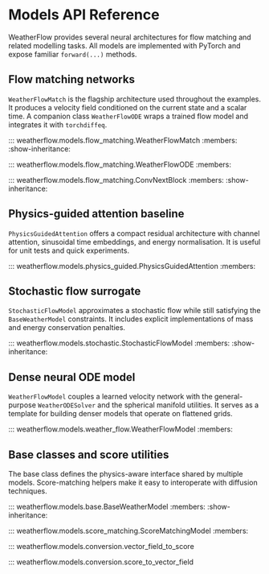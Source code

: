 # Models API Reference

WeatherFlow provides several neural architectures for flow matching and related
modelling tasks. All models are implemented with PyTorch and expose familiar
`forward(...)` methods.

## Flow matching networks

`WeatherFlowMatch` is the flagship architecture used throughout the examples. It
produces a velocity field conditioned on the current state and a scalar time. A
companion class `WeatherFlowODE` wraps a trained flow model and integrates it
with `torchdiffeq`.

::: weatherflow.models.flow_matching.WeatherFlowMatch
    :members:
    :show-inheritance:

::: weatherflow.models.flow_matching.WeatherFlowODE
    :members:

::: weatherflow.models.flow_matching.ConvNextBlock
    :members:
    :show-inheritance:

## Physics-guided attention baseline

`PhysicsGuidedAttention` offers a compact residual architecture with channel
attention, sinusoidal time embeddings, and energy normalisation. It is useful
for unit tests and quick experiments.

::: weatherflow.models.physics_guided.PhysicsGuidedAttention
    :members:

## Stochastic flow surrogate

`StochasticFlowModel` approximates a stochastic flow while still satisfying the
`BaseWeatherModel` constraints. It includes explicit implementations of mass and
energy conservation penalties.

::: weatherflow.models.stochastic.StochasticFlowModel
    :members:
    :show-inheritance:

## Dense neural ODE model

`WeatherFlowModel` couples a learned velocity network with the general-purpose
`WeatherODESolver` and the spherical manifold utilities. It serves as a template
for building denser models that operate on flattened grids.

::: weatherflow.models.weather_flow.WeatherFlowModel
    :members:

## Base classes and score utilities

The base class defines the physics-aware interface shared by multiple models.
Score-matching helpers make it easy to interoperate with diffusion techniques.

::: weatherflow.models.base.BaseWeatherModel
    :members:
    :show-inheritance:

::: weatherflow.models.score_matching.ScoreMatchingModel
    :members:

::: weatherflow.models.conversion.vector_field_to_score

::: weatherflow.models.conversion.score_to_vector_field
